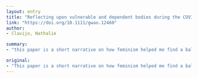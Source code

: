 ```yaml
---
layout: entry
title: "Reflecting upon vulnerable and dependent bodies during the COVID-19 crisis"
link: "https://doi.org/10.1111/gwao.12460"
author:
- Clavijo, Nathalie

summary:
- "this paper is a short narrative on how feminism helped me find a balance in my life and how this balance has been disrupted with the Covid-19 crisis. She says this crisis reflects how our bodies depend on each other, moving away from the dominant patriarchal ontology that perceives bodies as being independent. This crisis is providing visibility to certain occupations that are dominated by issues of race, class and gender."

original:
- "This paper is a short narrative on how feminism helped me find a balance in my life and how this balance has been disrupted with the Covid-19 crisis. I reflect on how this crisis is showing our vulnerabilities as human beings. This crisis reflects how our bodies depend on each other, moving away from the dominant patriarchal ontology that perceives bodies as being independent (Butler, 2016). I reflect on how this crisis is letting the most vulnerable in situations of survival because the infrastructures (Butler, 2016) that support our bodies are not functioning. At the same time, this crisis is providing visibility to certain occupations that are dominated by issues of race, class and gender. These occupations are being at least temporarily rehabilitated to their central position in society. We are living a time where we could show, through our teaching, possible resistance to the neoliberal ontology that captured humanity."
---
```


